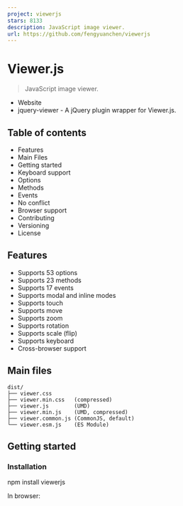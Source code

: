 ```yaml
---
project: viewerjs
stars: 8133
description: JavaScript image viewer.
url: https://github.com/fengyuanchen/viewerjs
---
```


Viewer.js
=========

> JavaScript image viewer.

-   Website
-   jquery-viewer - A jQuery plugin wrapper for Viewer.js.

Table of contents
-----------------

-   Features
-   Main Files
-   Getting started
-   Keyboard support
-   Options
-   Methods
-   Events
-   No conflict
-   Browser support
-   Contributing
-   Versioning
-   License

Features
--------

-   Supports 53 options
-   Supports 23 methods
-   Supports 17 events
-   Supports modal and inline modes
-   Supports touch
-   Supports move
-   Supports zoom
-   Supports rotation
-   Supports scale (flip)
-   Supports keyboard
-   Cross-browser support

Main files
----------

```
dist/
├── viewer.css
├── viewer.min.css   (compressed)
├── viewer.js        (UMD)
├── viewer.min.js    (UMD, compressed)
├── viewer.common.js (CommonJS, default)
└── viewer.esm.js    (ES Module)
```

Getting started
---------------

### Installation

npm install viewerjs

In browser:

<link  href\="/path/to/viewer.css" rel\="stylesheet"\>
<script src\="/path/to/viewer.js"\></script\>

The cdnjs provides CDN support for Viewer.js's CSS and JavaScript. You can find the links here.

### Usage

#### Syntax

new Viewer(element\[, options\])

-   **element**
    
    -   Type: `HTMLElement`
    -   The target image or container of images for viewing.
-   **options** (optional)
    
    -   Type: `Object`
    -   The options for viewing. Check out the available options.

#### Example

<!-- a block container is required -->
<div\>
  <img id\="image" src\="picture.jpg" alt\="Picture"\>
</div\>

<div\>
  <ul id\="images"\>
    <li\><img src\="picture-1.jpg" alt\="Picture 1"\></li\>
    <li\><img src\="picture-2.jpg" alt\="Picture 2"\></li\>
    <li\><img src\="picture-3.jpg" alt\="Picture 3"\></li\>
  </ul\>
</div\>

// You should import the CSS file.
// import 'viewerjs/dist/viewer.css';
import Viewer from 'viewerjs';

// View an image.
const viewer \= new Viewer(document.getElementById('image'), {
  inline: true,
  viewed() {
    viewer.zoomTo(1);
  },
});
// Then, show the image by clicking it, or call \`viewer.show()\`.

// View a list of images.
// Note: All images within the container will be found by calling \`element.querySelectorAll('img')\`.
const gallery \= new Viewer(document.getElementById('images'));
// Then, show one image by click it, or call \`gallery.show()\`.

Keyboard support
----------------

> Only available in modal mode.

-   `Esc`: Exit full screen or close the viewer or exit modal mode or stop play.
-   `Space`: Stop play.
-   `Tab`: Switch the focus state on the buttons in the viewer.
-   `Enter`: Trigger the click event handler on the button.
-   `←`: View the previous image.
-   `→`: View the next image.
-   `↑`: Zoom in the image.
-   `↓`: Zoom out the image.
-   `Ctrl + 0`: Zoom out to initial size.
-   `Ctrl + 1`: Zoom in to natural size.

⬆ back to top

Options
-------

You may set viewer options with `new Viewer(image, options)`. If you want to change the global default options, You may use `Viewer.setDefaults(options)`.

### backdrop

-   Type: `Boolean` or `String`
-   Default: `true`

Enable the modal backdrop, specify `static` for the backdrop that will not close the modal on click.

### button

-   Type: `Boolean`
-   Default: `true`

Show the button on the top-right of the viewer.

### navbar

-   Type: `Boolean` or `Number`
-   Default: `true`
-   Options:
    -   `0` or `false`: hide the navbar
    -   `1` or `true`: show the navbar
    -   `2`: show the navbar only when the screen width is greater than 768 pixels
    -   `3`: show the navbar only when the screen width is greater than 992 pixels
    -   `4`: show the navbar only when the screen width is greater than 1200 pixels

Specify the visibility of the navbar.

### title

-   Type: `Boolean` or `Number` or `Function` or `Array`
-   Default: `true`
-   Options:
    -   `0` or `false`: hide the title
    -   `1` or `true` or `Function` or `Array`: show the title
    -   `2`: show the title only when the screen width is greater than 768 pixels
    -   `3`: show the title only when the screen width is greater than 992 pixels
    -   `4`: show the title only when the screen width is greater than 1200 pixels
    -   `Function`: customize the title content
    -   `[Number, Function]`: the first element indicate the visibility, the second element customize the title content

Specify the visibility and the content of the title.

> The name comes from the `alt` attribute of an image element or the image name parsed from its URL.

For example, `title: 4` equals to:

new Viewer(image, {
  title: \[4, (image, imageData) \=> \`${image.alt} (${imageData.naturalWidth} × ${imageData.naturalHeight})\`\]
});

### toolbar

-   Type: `Boolean` or `Number` or `Object`
-   Default: `true`
-   Options:
    -   `0` or `false`: hide the toolbar.
    -   `1` or `true`: show the toolbar.
    -   `2`: show the toolbar only when the screen width is greater than 768 pixels.
    -   `3`: show the toolbar only when the screen width is greater than 992 pixels.
    -   `4`: show the toolbar only when the screen width is greater than 1200 pixels.
    -   `{ key: Boolean | Number }`: show or hide the toolbar.
    -   `{ key: String }`: customize the size of the button.
    -   `{ key: Function }`: customize the click handler of the button.
    -   `{ key: { show: Boolean | Number, size: String, click: Function }`: customize each property of the button.
    -   Available built-in keys: "zoomIn", "zoomOut", "oneToOne", "reset", "prev", "play", "next", "rotateLeft", "rotateRight", "flipHorizontal", "flipVertical".
    -   Available built-in sizes: "small", "medium" (default) and "large".

Specify the visibility and layout of the toolbar its buttons.

For example, `toolbar: 4` equals to:

new Viewer(image, {
  toolbar: {
    zoomIn: 4,
    zoomOut: 4,
    oneToOne: 4,
    reset: 4,
    prev: 4,
    play: {
      show: 4,
      size: 'large',
    },
    next: 4,
    rotateLeft: 4,
    rotateRight: 4,
    flipHorizontal: 4,
    flipVertical: 4,
  },
});

> see more for custom toolbar.

### className

-   Type: `String`
-   Default: `''`

Custom class name(s) to add to the viewer's root element.

### container

-   Type: `Element` or `String`
-   Default: `'body'`
-   An element or a valid selector for Document.querySelector

Container to place the viewer in the modal mode.

> Only available when the `inline` option is set to `false`.

### filter

-   Type: `Function`
-   Default: `null`

Filter the images for viewing (should return `true` if the image is viewable, return `false` to ignore the image).

For example:

new Viewer(image, {
  filter(image) {
    return image.complete;
  },
});

> Note that images without the `src` attribute set will be ignored by default.

### fullscreen

-   Type: `Boolean` or `FullscreenOptions`
-   Default: `true`

Enable to request full screen when play.

> Requires the browser supports Fullscreen API.

### inheritedAttributes

-   Type: `Array`
-   Default: `['crossOrigin', 'decoding', 'isMap', 'loading', 'referrerPolicy', 'sizes', 'srcset', 'useMap']`

Define the extra attributes to inherit from the original image.

> Note that the basic attributes `src` and `alt` will always inherit from the original image.

### initialCoverage

-   Type: `Number`
-   Default: `0.9`

Define the initial coverage of the viewing image. It must a positive number between 0 (0%) and 1 (100%).

### initialViewIndex

-   Type: `Number`
-   Default: `0`

Define the initial index of the image for viewing.

> Also used as the default parameter value of the `view` method.

### inline

-   Type: `Boolean`
-   Default: `false`

Enable inline mode.

### interval

-   Type: `Number`
-   Default: `5000`

The amount of time to delay between automatically cycling an image when playing.

### keyboard

-   Type: `Boolean`
-   Default: `true`

Enable keyboard support.

### focus

-   Type: `Boolean`
-   Default: `true`

Focus the active item in the navbar when initialized.

> Requires the `keyboard` option set to `true`.

### loading

-   Type: `Boolean`
-   Default: `true`

Indicate if showing a loading spinner when loading the image or not.

### loop

-   Type: `Boolean`
-   Default: `true`

Indicate if enabling loop viewing or not.

> If the current image is the last one, then the next one to view is the first one, and vice versa.

### minWidth

-   Type: `Number`
-   Default: 200

Define the minimum width of the viewer.

> Only available in inline mode (set the `inline` option to `true`).

### minHeight

-   Type: `Number`
-   Default: 100

Define the minimum height of the viewer.

> Only available in inline mode (set the `inline` option to `true`).

### movable

-   Type: `Boolean`
-   Default: `true`

Enable to move the image.

### rotatable

-   Type: `Boolean`
-   Default: `true`

Enable to rotate the image.

### scalable

-   Type: `Boolean`
-   Default: `true`

Enable to scale the image.

### zoomable

-   Type: `Boolean`
-   Default: `true`

Enable to zoom the image.

### zoomOnTouch

-   Type: `Boolean`
-   Default: `true`

Enable to zoom the current image by dragging on the touch screen.

### zoomOnWheel

-   Type: `Boolean`
-   Default: `true`

Enable to zoom the image by wheeling the mouse.

### slideOnTouch

-   Type: `Boolean`
-   Default: `true`

Enable to slide to the next or previous image by swiping on the touch screen.

### toggleOnDblclick

-   Type: `Boolean`
-   Default: `true`

Indicate if toggle the image size between its natural size and initial size when double click on the image or not.

In other words, call the `toggle` method automatically when double click on the image.

> Requires `dblclick` event support.

### tooltip

-   Type: `Boolean`
-   Default: `true`

Show the tooltip with image ratio (percentage) when zooming in or zooming out.

### transition

-   Type: `Boolean`
-   Default: `true`

Enable CSS3 Transition for some special elements.

### zIndex

-   Type: `Number`
-   Default: `2015`

Define the CSS `z-index` value of the viewer in modal mode.

### zIndexInline

-   Type: `Number`
-   Default: `0`

Define the CSS `z-index` value of the viewer in inline mode.

### zoomRatio

-   Type: `Number`
-   Default: `0.1`

Define the ratio when zooming the image by wheeling the mouse.

### minZoomRatio

-   Type: `Number`
-   Default: `0.01`

Define the min ratio of the image when zooming out.

### maxZoomRatio

-   Type: `Number`
-   Default: `100`

Define the max ratio of the image when zooming in.

### url

-   Type: `String` or `Function`
-   Default: `'src'`

Define where to get the original image URL for viewing.

> If it is a string, it should be one of the attributes of each image element. If it is a function, it should return a valid image URL.

For example:

<img src\="picture.jpg?size=160"\>

new Viewer(image, {
  url(image) {
    return image.src.replace('?size=160', '');
  },
});

### ready

-   Type: `Function`
-   Default: `null`

Shortcut of the `ready` event.

### show

-   Type: `Function`
-   Default: `null`

Shortcut of the `show` event.

### shown

-   Type: `Function`
-   Default: `null`

Shortcut of the `shown` event.

### hide

-   Type: `Function`
-   Default: `null`

Shortcut of the `hide` event.

### hidden

-   Type: `Function`
-   Default: `null`

Shortcut of the `hidden` event.

### view

-   Type: `Function`
-   Default: `null`

Shortcut of the `view` event.

### viewed

-   Type: `Function`
-   Default: `null`

Shortcut of the `viewed` event.

### move

-   Type: `Function`
-   Default: `null`

Shortcut of the `move` event.

### moved

-   Type: `Function`
-   Default: `null`

Shortcut of the `moved` event.

### rotate

-   Type: `Function`
-   Default: `null`

Shortcut of the `rotate` event.

### rotated

-   Type: `Function`
-   Default: `null`

Shortcut of the `rotated` event.

### scale

-   Type: `Function`
-   Default: `null`

Shortcut of the `scale` event.

### scaled

-   Type: `Function`
-   Default: `null`

Shortcut of the `scaled` event.

### zoom

-   Type: `Function`
-   Default: `null`

Shortcut of the `zoom` event.

### zoomed

-   Type: `Function`
-   Default: `null`

Shortcut of the `zoomed` event.

### play

-   Type: `Function`
-   Default: `null`

Shortcut of the `play` event.

### stop

-   Type: `Function`
-   Default: `null`

Shortcut of the `stop` event.

⬆ back to top

Methods
-------

All methods allow chain composition.

As there are some **asynchronous** processes when start the viewer, you should call a method only when it is available, see the following **lifecycle**:

new Viewer(image, {
  ready() {
    // 2 methods are available here: "show" and "destroy".
  },
  shown() {
    // 9 methods are available here: "hide", "view", "prev", "next", "play", "stop", "full", "exit" and "destroy".
  },
  viewed() {
    // All methods are available here except "show".
    this.viewer.zoomTo(1).rotateTo(180);
  }
});

### show(\[immediate\])

-   **immediate** (optional):
    -   Type: `Boolean`
    -   Default: `false`
    -   Indicates if show the viewer immediately or not.

Show the viewer.

> Only available in modal mode.

### hide(\[immediate\])

-   **immediate** (optional):
    -   Type: `Boolean`
    -   Default: `false`
    -   Indicates if hide the viewer immediately or not.

Hide the viewer.

> Only available in modal mode.

### view(\[index\])

-   **index** (optional):
    -   Type: `Number`
    -   Default: `0` (inherits from the `initialViewIndex` option)
    -   The index of the image for viewing

View one of the images with the image index. If the viewer is hidden, it will be shown first.

viewer.view(1); // View the second image

### prev(\[loop=false\])

-   **loop** (optional):
    -   Type: `Boolean`
    -   Default: `false`
    -   Indicate if turn to view the last one when it is the first one at present.

View the previous image.

### next(\[loop=false\])

-   **loop** (optional):
    -   Type: `Boolean`
    -   Default: `false`
    -   Indicate if turn to view the first one when it is the last one at present.

View the next image.

### move(x\[, y = x\])

-   **x**:
    
    -   Type: `Number`
    -   The moving distance in the horizontal direction.
-   **y** (optional):
    
    -   Type: `Number`
    -   The moving distance in the vertical direction.
    -   If not present, its default value is `x`

Move the image with relative offsets.

viewer.move(1);
viewer.move(\-1, 0); // Move left
viewer.move(1, 0);  // Move right
viewer.move(0, \-1); // Move up
viewer.move(0, 1);  // Move down

### moveTo(x\[, y = x\])

-   **x**:
    
    -   Type: `Number`
    -   The new position in the horizontal direction.
-   **y** (optional):
    
    -   Type: `Number`
    -   The new position in the vertical direction.
    -   If not present, its default value is `x`.

Move the image to an absolute point.

### rotate(degree)

-   **degree**:
    -   Type: `Number`
    -   Rotate right: requires a positive number (degree > 0)
    -   Rotate left: requires a negative number (degree < 0)

Rotate the image with a relative degree.

viewer.rotate(90);
viewer.rotate(\-90);

### rotateTo(degree)

-   **degree**:
    -   Type: `Number`

Rotate the image to an absolute degree.

viewer.rotateTo(0); // Reset to zero degree
viewer.rotateTo(360); // Rotate a full round

### scale(scaleX\[, scaleY\])

-   **scaleX**:
    
    -   Type: `Number`
    -   Default: `1`
    -   The scaling factor to apply on the abscissa of the image
    -   When equal to `1` it does nothing.
-   **scaleY** (optional):
    
    -   Type: `Number`
    -   The scaling factor to apply on the ordinate of the image
    -   If not present, its default value is `scaleX`.

Scale the image.

viewer.scale(\-1); // Flip both horizontal and vertical
viewer.scale(\-1, 1); // Flip horizontal
viewer.scale(1, \-1); // Flip vertical

### scaleX(scaleX)

-   **scaleX**:
    -   Type: `Number`
    -   Default: `1`
    -   The scaling factor to apply on the abscissa of the image
    -   When equal to `1` it does nothing

Scale the abscissa of the image.

viewer.scaleX(\-1); // Flip horizontal

### scaleY(scaleY)

-   **scaleY**:
    -   Type: `Number`
    -   Default: `1`
    -   The scaling factor to apply on the ordinate of the image
    -   When equal to `1` it does nothing

Scale the ordinate of the image.

viewer.scaleY(\-1); // Flip vertical

### zoom(ratio\[, showTooltip\[, pivot\]\])

-   **ratio**:
    
    -   Type: `Number`
    -   Zoom in: requires a positive number (ratio > 0)
    -   Zoom out: requires a negative number (ratio < 0)
-   **showTooltip** (optional):
    
    -   Type: `Boolean`
    -   Default: `false`
    -   Indicates whether to show the tooltip.
-   **pivot** (optional):
    
    -   Type: `Object`
    -   Default: `null`
    -   Schema: `{ x: Number, y: Number }`
    -   The pivot point coordinate for zooming.

Zoom the image with a relative ratio

viewer.zoom(0.1);
viewer.zoom(\-0.1);

### zoomTo(ratio\[, showTooltip\[, pivot\]\])

-   **ratio**:
    
    -   Type: `Number`
    -   Requires a positive number (ratio > 0)
-   **showTooltip** (optional):
    
    -   Type: `Boolean`
    -   Default: `false`
    -   Indicates whether to show the tooltip.
-   **pivot** (optional):
    
    -   Type: `Object`
    -   Default: `null`
    -   Schema: `{ x: Number, y: Number }`
    -   The pivot point coordinate for zooming.

Zoom the image to an absolute ratio.

viewer.zoomTo(0); // Zoom to zero size (0%)
viewer.zoomTo(1); // Zoom to natural size (100%)

// Zoom to 50% from the center of the window.
viewer.zoomTo(.5, {
  x: window.innerWidth / 2,
  y: viewer.innerHeight / 2,
});

### play(\[fullscreen\])

-   **fullscreen** (optional):
    -   Type: `Boolean` or `FullscreenOptions`
    -   Default: `false`
    -   Indicate if request fullscreen or not.

Play the images.

### stop()

Stop play.

### full()

Enter the modal mode.

> Only available in inline mode.

### exit()

Exit the modal mode.

> Only available in inline mode.

### tooltip()

Show the current ratio of the image by percentage.

> Requires the `tooltip` option set to `true`.

### toggle()

Toggle the image size between its current size and natural size.

> Used by the `toggleOnDblclick` option.

### reset()

Reset the image to its initial state.

### update()

Update the viewer instance when the source images changed (added, removed, or sorted).

> If you load images dynamically (with XMLHTTPRequest), you can use this method to add the new images to the viewer instance.

### destroy()

Destroy the viewer and remove the instance.

⬆ back to top

Events
------

All events can access the viewer instance with `this.viewer` in its handler.

> Be careful to use these events with other components which have the same event names, e.g.: Bootstrap's modal.

let viewer;

image.addEventListener('viewed', function () {
  console.log(this.viewer \=== viewer);
  // > true
});

viewer \= new Viewer(image);

### ready

-   **event.bubbles**: `true`
-   **event.cancelable**: `true`
-   **event.detail**: `null`

This event fires when a viewer instance is ready for viewing.

> In modal mode, this event will not be triggered until you click on one of the images.

### show

-   **event.bubbles**: `true`
-   **event.cancelable**: `true`
-   **event.detail**: `null`

This event fires when the viewer modal starts to show.

> Only available in modal mode.

### shown

-   **event.bubbles**: `true`
-   **event.cancelable**: `true`
-   **event.detail**: `null`

This event fires when the viewer modal has shown.

> Only available in modal mode.

### hide

-   **event.bubbles**: `true`
-   **event.cancelable**: `true`
-   **event.detail**: `null`

This event fires when the viewer modal starts to hide.

> Only available in modal mode.

### hidden

-   **event.bubbles**: `true`
-   **event.cancelable**: `false`
-   **event.detail**: `null`

This event fires when the viewer modal has hidden.

> Only available in modal mode.

### view

-   **event.bubbles**: `true`
-   **event.cancelable**: `true`
-   **event.detail.index**:
    -   Type: `Number`
    -   The index of the original image.
-   **event.detail.image**:
    -   Type: `HTMLImageElement`
    -   The current image (a clone of the original image).
-   **event.detail.originalImage**:
    -   Type: `HTMLImageElement`
    -   The original image.

This event fires when a viewer starts to show (view) an image.

### viewed

-   **event.bubbles**: `true`
-   **event.cancelable**: `false`
-   **event.detail**: the same as the `view` event.

This event fires when a viewer has shown (viewed) an image.

### move

-   **event.bubbles**: `true`
-   **event.cancelable**: `true`
-   **event.detail.x**:
    -   Type: `Number`
    -   The new position in the horizontal direction.
-   **event.detail.y**:
    -   Type: `Number`
    -   The new position in the vertical direction.
-   **event.detail.oldX**:
    -   Type: `Number`
    -   The old position in the horizontal direction.
-   **event.detail.oldY**:
    -   Type: `Number`
    -   The old position in the vertical direction.
-   **event.detail.originalEvent**:
    -   Type: `Event` or `null`
    -   Options: `pointermove`, `touchmove`, and `mousemove`.

This event fires when a viewer starts to move an image.

### moved

-   **event.bubbles**: `true`
-   **event.cancelable**: `false`
-   **event.detail**: the same as the `move` event.

This event fires when a viewer has moved an image.

### rotate

-   **event.bubbles**: `true`
-   **event.cancelable**: `true`
-   **event.detail.degree**:
    -   Type: `Number`
    -   The new rotation degrees.
-   **event.detail.oldDegree**:
    -   Type: `Number`
    -   The old rotation degrees.

This event fires when a viewer starts to rotate an image.

### rotated

-   **event.bubbles**: `true`
-   **event.cancelable**: `false`
-   **event.detail**: the same as the `rotate` event.

This event fires when a viewer has rotated an image.

### scale

-   **event.bubbles**: `true`
-   **event.cancelable**: `true`
-   **event.detail.scaleX**:
    -   Type: `Number`
    -   The new scaling factor in the horizontal direction.
-   **event.detail.scaleY**:
    -   Type: `Number`
    -   The new scaling factor in the vertical direction.
-   **event.detail.oldScaleX**:
    -   Type: `Number`
    -   The old scaling factor in the horizontal direction.
-   **event.detail.oldScaleY**:
    -   Type: `Number`
    -   The old scaling factor in the vertical direction.

This event fires when a viewer starts to scale an image.

### scaled

-   **event.bubbles**: `true`
-   **event.cancelable**: `false`
-   **event.detail**: the same as the `scale` event.

This event fires when a viewer has scaled an image.

### zoom

-   **event.bubbles**: `true`
-   **event.cancelable**: `true`
-   **event.detail.ratio**:
    -   Type: `Number`
    -   The new (next) ratio of the image (`imageData.width / imageData.naturalWidth`).
-   **event.detail.oldRatio**:
    -   Type: `Number`
    -   The old (current) ratio of the image.
-   **event.detail.originalEvent**:
    -   Type: `Event` or `null`
    -   Options: `wheel`, `pointermove`, `touchmove`, and `mousemove`.

This event fires when a viewer starts to zoom (in or out) an image.

### zoomed

-   **event.bubbles**: `true`
-   **event.cancelable**: `false`
-   **event.detail**: the same as the `zoom` event.

This event fires when a viewer has zoomed (in or out) an image.

### play

-   **event.bubbles**: `true`
-   **event.cancelable**: `true`
-   **event.detail**: `null`

This event fires when the viewer starts to play.

> You can abort the playing process by calling `event.preventDefault()`.

### stop

-   **event.bubbles**: `true`
-   **event.cancelable**: `true`
-   **event.detail**: `null`

This event fires when the viewer starts to stop.

> You can abort the stopping process by calling `event.preventDefault()`.

⬆ back to top

No conflict
-----------

If you have to use another viewer with the same namespace, call the `Viewer.noConflict` static method to revert to it.

<script src\="other-viewer.js"\></script\>
<script src\="viewer.js"\></script\>
<script\>
  Viewer.noConflict();
  // Code that uses other \`Viewer\` can follow here.
</script\>

Browser support
---------------

-   Chrome (latest)
-   Firefox (latest)
-   Safari (latest)
-   Opera (latest)
-   Edge (latest)
-   Internet Explorer 9+

Contributing
------------

Please read through our contributing guidelines.

Versioning
----------

Maintained under the Semantic Versioning guidelines.

License
-------

MIT © Chen Fengyuan

⬆ back to top
